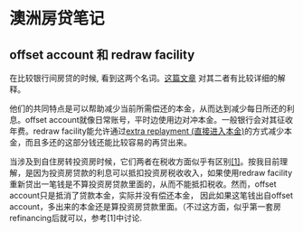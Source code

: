 # 澳洲房贷笔记

## offset account 和 redraw facility
在比较银行间房贷的时候, 看到这两个名词。[这篇文章](https://getau.com.au/%E6%BE%B3%E6%B4%B2%E4%BD%8F%E6%88%BF%E8%B4%B7%E6%AC%BEoffset-account%E5%AF%B9%E5%86%B2%E8%B4%A6%E6%88%B7%E5%92%8Credraw%E5%8A%9F%E8%83%BD%E4%B8%93%E4%B8%9A%E8%A7%A3%E6%9E%90/) 对其二者有比较详细的解释。

他们的共同特点是可以帮助减少当前所需偿还的本金，从而达到减少每日所还的利息。offset account就像日常账号，平时边使用边对冲本金。一般银行会对其征收年费。redraw facility能允许通过[extra replayment (直接进入本金)](https://www.anz.com.au/personal/home-loans/tips-and-guides/why-extra-repayments-are-a-good-idea/)的方式减少本金，而且多还的这部分钱还能比较容易的再贷出来。

当涉及到自住房转投资房时候，它们两者在税收方面似乎有区别[[1]](https://www.oursteps.com.au/bbs/archiver/?tid-528090.html)。按我目前理解，是因为投资房贷款的利息可以抵扣投资房税收收入，如果使用redraw facility重新贷出一笔钱是不算投资房贷款里面的，从而不能抵扣税收。然而，offset account只是抵消了贷款本金，实际并没有偿还本金， 因此如果这笔钱出自offset account，多出来的本金还是算投资房贷款里面。（不过这方面，似乎第一套房refinancing后就可以，参考[1]中讨论.